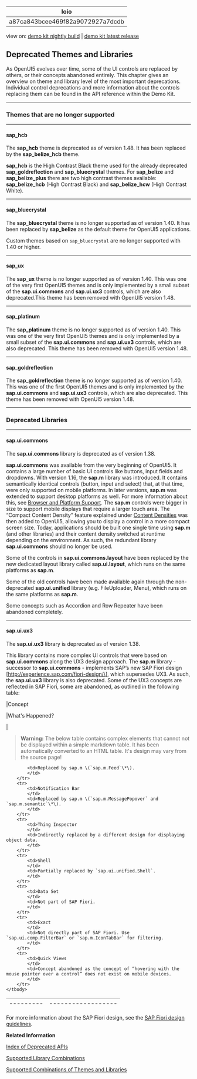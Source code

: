 <!-- loioa87ca843bcee469f82a9072927a7dcdb -->

| loio |
| -----|
| a87ca843bcee469f82a9072927a7dcdb |

<div id="loio">

view on: [demo kit nightly build](https://openui5nightly.hana.ondemand.com/#/topic/a87ca843bcee469f82a9072927a7dcdb) | [demo kit latest release](https://openui5.hana.ondemand.com/#/topic/a87ca843bcee469f82a9072927a7dcdb)</div>

## Deprecated Themes and Libraries

As OpenUI5 evolves over time, some of the UI controls are replaced by others, or their concepts abandoned entirely. This chapter gives an overview on theme and library level of the most important deprecations. Individual control deprecations and more information about the controls replacing them can be found in the API reference within the Demo Kit.

***

### Themes that are no longer supported

***

#### sap\_hcb

The **sap\_hcb** theme is deprecated as of version 1.48. It has been replaced by the **sap\_belize\_hcb** theme.

**sap\_hcb** is the High Contrast Black theme used for the already deprecated **sap\_goldreflection** and **sap\_bluecrystal** themes. For **sap\_belize** and **sap\_belize\_plus** there are two high contrast themes available: **sap\_belize\_hcb** \(High Contrast Black\) and **sap\_belize\_hcw** \(High Contrast White\).

***

#### sap\_bluecrystal

The **sap\_bluecrystal** theme is no longer supported as of version 1.40. It has been replaced by **sap\_belize** as the default theme for OpenUI5 applications.

Custom themes based on `sap_bluecrystal` are no longer supported with 1.40 or higher.

***

#### sap\_ux

The **sap\_ux** theme is no longer supported as of version 1.40. This was one of the very first OpenUI5 themes and is only implemented by a small subset of the **sap.ui.commons** and **sap.ui.ux3** controls, which are also deprecated.This theme has been removed with OpenUI5 version 1.48.

***

#### sap\_platinum

The **sap\_platinum** theme is no longer supported as of version 1.40. This was one of the very first OpenUI5 themes and is only implemented by a small subset of the **sap.ui.commons** and **sap.ui.ux3** controls, which are also deprecated. This theme has been removed with OpenUI5 version 1.48.

***

#### sap\_goldreflection

The **sap\_goldreflection** theme is no longer supported as of version 1.40. This was one of the first OpenUI5 themes and is only implemented by the **sap.ui.commons** and **sap.ui.ux3** controls, which are also deprecated. This theme has been removed with OpenUI5 version 1.48.

***

### Deprecated Libraries

***

#### sap.ui.commons

The **sap.ui.commons** library is deprecated as of version 1.38.

**sap.ui.commons** was available from the very beginning of OpenUI5. It contains a large number of basic UI controls like buttons, input fields and dropdowns. With version 1.16, the **sap.m** library was introduced. It contains semantically identical controls \(button, input and select\) that, at that time, were only supported on mobile platforms. In later versions, **sap.m** was extended to support desktop platforms as well. For more information about this, see [Browser and Platform Support](Browser_and_Platform_Support_74b59ef.md). The **sap.m** controls were bigger in size to support mobile displays that require a larger touch area. The “Compact Content Density” feature explained under [Content Densities](Content_Densities_e54f729.md) was then added to OpenUI5, allowing you to display a control in a more compact screen size. Today, applications should be built one single time using **sap.m** \(and other libraries\) and their content density switched at runtime depending on the environment. As such, the redundant library **sap.ui.commons** should no longer be used.

Some of the controls in **sap.ui.commons.layout** have been replaced by the new dedicated layout library called **sap.ui.layout**, which runs on the same platforms as **sap.m**.

Some of the old controls have been made available again through the non-deprecated **sap.ui.unified** library \(e.g. FileUploader, Menu\), which runs on the same platforms as **sap.m**.

Some concepts such as Accordion and Row Repeater have been abandoned completely.

***

#### sap.ui.ux3

The **sap.ui.ux3** library is deprecated as of version 1.38.

This library contains more complex UI controls that were based on **sap.ui.commons** along the UX3 design approach. The **sap.m** library - successor to **sap.ui.commons** - implements SAP’s new SAP Fiori design \[http://experience.sap.com/fiori-design/\], which supersedes UX3. As such, the **sap.ui.ux3** library is also deprecated. Some of the UX3 concepts are reflected in SAP Fiori, some are abandoned, as outlined in the following table:

|Concept

|What's Happened?

|
 > **Warning:** The below table contains complex elements that cannot not be displayed within a simple markdown table. It has been automatically converted to an HTML table. It's design may vary from the source page!

<table>
	<thead>
		<tr>
			<th>---------</th>
			<th>------------------</th>
		</tr>
	</thead>
	<tbody>

			<td>Replaced by sap.m \(`sap.m.Feed`\*\).
			</td>
		</tr>
		<tr>
			<td>Notification Bar
			</td>
			<td>Replaced by sap.m \(`sap.m.MessagePopover` and `sap.m.semantic`\*\).
			</td>
		</tr>
		<tr>
			<td>Thing Inspector
			</td>
			<td>Indirectly replaced by a different design for displaying object data.
			</td>
		</tr>
		<tr>
			<td>Shell
			</td>
			<td>Partially replaced by `sap.ui.unified.Shell`.
			</td>
		</tr>
		<tr>
			<td>Data Set
			</td>
			<td>Not part of SAP Fiori.
			</td>
		</tr>
		<tr>
			<td>Exact
			</td>
			<td>Not directly part of SAP Fiori. Use `sap.ui.comp.FilterBar` or `sap.m.IconTabBar` for filtering.
			</td>
		</tr>
		<tr>
			<td>Quick Views
			</td>
			<td>Concept abandoned as the concept of “hovering with the mouse pointer over a control” does not exist on mobile devices.
			</td>
		</tr>
	</tbody>
</table>

For more information about the SAP Fiori design, see the [SAP Fiori design guidelines](http://experience.sap.com/fiori-design/).

**Related Information**  


[Index of Deprecated APIs](https://openui5.hana.ondemand.com/#docs/api/deprecation.html)

[Supported Library Combinations](Supported_Library_Combinations_363cd16.md)

[Supported Combinations of Themes and Libraries](Supported_Combinations_of_Themes_and_Libraries_38ff8c2.md)

